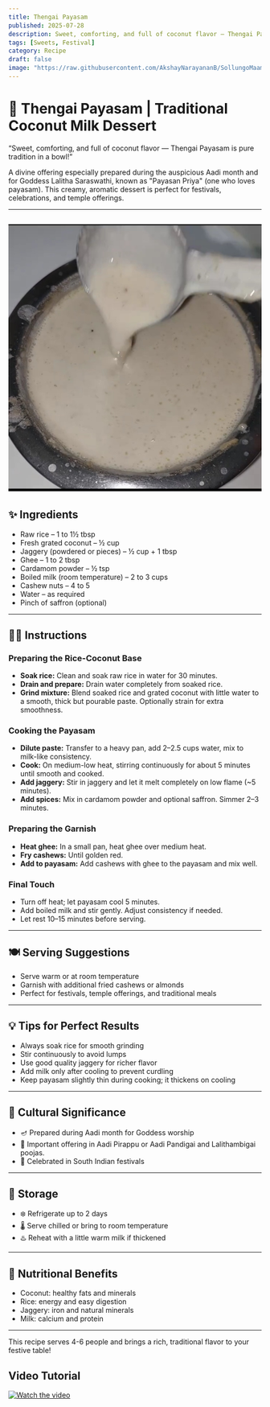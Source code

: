 ```yaml
---
title: Thengai Payasam  
published: 2025-07-28  
description: Sweet, comforting, and full of coconut flavor — Thengai Payasam is a classic South Indian coconut milk dessert perfect for festivals and offerings.  
tags: [Sweets, Festival]  
category: Recipe  
draft: false  
image: "https://raw.githubusercontent.com/AkshayNarayananB/SollungoMaami/master/images/thengai payasam.jpg"  
---
```


# 🥥 Thengai Payasam | Traditional Coconut Milk Dessert

“Sweet, comforting, and full of coconut flavor — Thengai Payasam is pure tradition in a bowl!”

A divine offering especially prepared during the auspicious Aadi month and for Goddess Lalitha Saraswathi, known as "Payasan Priya" (one who loves payasam). This creamy, aromatic dessert is perfect for festivals, celebrations, and temple offerings.

---
![thengai payasam](https://raw.githubusercontent.com/AkshayNarayananB/SollungoMaami/master/images/thengai%20payasam.jpg)
---
## ✨ Ingredients

-  Raw rice – 1 to 1½ tbsp  
-  Fresh grated coconut – ½ cup  
-  Jaggery (powdered or pieces) – ½ cup + 1 tbsp  
-  Ghee – 1 to 2 tbsp  
-  Cardamom powder – ½ tsp  
-  Boiled milk (room temperature) – 2 to 3 cups  
-  Cashew nuts – 4 to 5  
-  Water – as required  
-  Pinch of saffron (optional)  

---

## 👩‍🍳 Instructions

### Preparing the Rice-Coconut Base  
 - **Soak rice:** Clean and soak raw rice in water for 30 minutes.  
 - **Drain and prepare:** Drain water completely from soaked rice.  
 - **Grind mixture:** Blend soaked rice and grated coconut with little water to a smooth, thick but pourable paste. Optionally strain for extra smoothness.

### Cooking the Payasam  
 - **Dilute paste:** Transfer to a heavy pan, add 2–2.5 cups water, mix to milk-like consistency.  
 - **Cook:** On medium-low heat, stirring continuously for about 5 minutes until smooth and cooked.  
 - **Add jaggery:** Stir in jaggery and let it melt completely on low flame (~5 minutes).  
 - **Add spices:** Mix in cardamom powder and optional saffron. Simmer 2–3 minutes.

### Preparing the Garnish  
 - **Heat ghee:** In a small pan, heat ghee over medium heat.  
 - **Fry cashews:** Until golden red.  
 - **Add to payasam:** Add cashews with ghee to the payasam and mix well.  

### Final Touch  
 - Turn off heat; let payasam cool 5 minutes.  
 - Add boiled milk and stir gently. Adjust consistency if needed.  
 - Let rest 10–15 minutes before serving.

---

## 🍽️ Serving Suggestions

-  Serve warm or at room temperature  
-  Garnish with additional fried cashews or almonds  
-  Perfect for festivals, temple offerings, and traditional meals  

---

## 💡 Tips for Perfect Results

-  Always soak rice for smooth grinding  
-  Stir continuously to avoid lumps  
-  Use good quality jaggery for richer flavor  
-  Add milk only after cooling to prevent curdling  
-  Keep payasam slightly thin during cooking; it thickens on cooling  

---

## 🥥 Cultural Significance

- 🪔 Prepared during Aadi month for Goddess worship  
- 🙏 Important offering in Aadi Pirappu or Aadi Pandigai and Lalithambigai poojas.  
- 🎊 Celebrated in South Indian festivals  

---

## 🥄 Storage

- ❄️ Refrigerate up to 2 days  
- 🌡️ Serve chilled or bring to room temperature  
- ♨️ Reheat with a little warm milk if thickened  

---

## 🥦 Nutritional Benefits

-  Coconut: healthy fats and minerals  
-  Rice: energy and easy digestion  
-  Jaggery: iron and natural minerals  
-  Milk: calcium and protein  

---

This recipe serves 4-6 people and brings a rich, traditional flavor to your festive table!


## Video Tutorial

[![Watch the video](https://img.youtube.com/vi/zDQ39nzi5uk/0.jpg)](https://youtu.be/zDQ39nzi5uk?si=vtxAdyqersOSMsBP)

